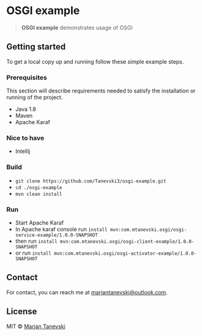 # OSGI example
> **OSGI example** demonstrates usage of OSGI

## Getting started 
To get a local copy up and running follow these simple example steps.

### Prerequisites
This section will describe requirements needed to satisfy the installation or running of the project.

 - Java 1.8
 - Maven
 - Apache Karaf
 
### Nice to have
 - Intellij

### Build
 - `git clone https://github.com/Tanevski3/osgi-example.git`
 - `cd ./osgi-example`
 - `mvn clean install`
 
### Run
 - Start Apache Karaf
 - In Apache karaf console run `install mvn:com.mtanevski.osgi/osgi-service-example/1.0.0-SNAPSHOT`
 - then run `install mvn:com.mtanevski.osgi/osgi-client-example/1.0.0-SNAPSHOT`
 - or run `install mvn:com.mtanevski.osgi/osgi-activator-example/1.0.0-SNAPSHOT`
 
## Contact

For contact, you can reach me at [marjantanevski@outlook.com](marjantanevski@outlook.com).

## License

MIT © [Marjan Tanevski](marjantanevski@outlook.com)